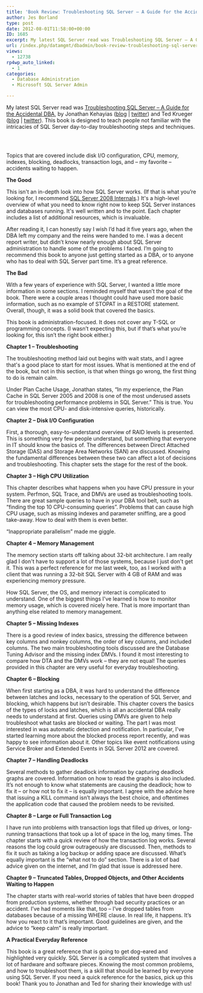 ```yaml
---
title: 'Book Review: Troubleshooting SQL Server – A Guide for the Accidental DBA'
author: Jes Borland
type: post
date: 2012-08-01T11:58:00+00:00
ID: 1685
excerpt: My latest SQL Server read was Troubleshooting SQL Server – A Guide for the Accidental DBA, by Jonathan Kehayias and Ted Krueger.
url: /index.php/datamgmt/dbadmin/book-review-troubleshooting-sql-server/
views:
  - 12738
rp4wp_auto_linked:
  - 1
categories:
  - Database Administration
  - Microsoft SQL Server Admin

---
```

My latest SQL Server read was [Troubleshooting SQL Server – A Guide for the Accidental DBA][1], by Jonathan Kehayias ([blog][2] | [twitter][3]) and Ted Krueger ([blog][4] | [twitter][5]). This book is designed to teach people not familiar with the intricacies of SQL Server day-to-day troubleshooting steps and techniques.

 

<p style="text-align: center;">
  <img src="/wp-content/uploads/blogs/DataMgmt/TroubleshootingSQL.JPG?mtime=1343829419" alt="" />
</p>

Topics that are covered include disk I/O configuration, CPU, memory, indexes, blocking, deadlocks, transaction logs, and – my favorite – accidents waiting to happen.

**The Good** 

This isn't an in-depth look into how SQL Server works. (If that is what you’re looking for, I recommend [SQL Server 2008 Internals][6].) It's a high-level overview of what you need to know right now to keep SQL Server instances and databases running. It's well written and to the point. Each chapter includes a list of additional resources, which is invaluable.

After reading it, I can honestly say I wish I’d had it five years ago, when the DBA left my company and the reins were handed to me. I was a decent report writer, but didn’t know nearly enough about SQL Server administration to handle some of the problems I faced. I’m going to recommend this book to anyone just getting started as a DBA, or to anyone who has to deal with SQL Server part time. It’s a great reference.

**The Bad** 

With a few years of experience with SQL Server, I wanted a little more information in some sections. I reminded myself that wasn’t the goal of the book. There were a couple areas I thought could have used more basic information, such as no example of STOPAT in a RESTORE statement. Overall, though, it was a solid book that covered the basics.

This book is administration-focused. It does not cover any T-SQL or programming concepts. (I wasn’t expecting this, but if that’s what you’re looking for, this isn’t the right book either.)

**Chapter 1 – Troubleshooting** 

The troubleshooting method laid out begins with wait stats, and I agree that's a good place to start for most issues. What is mentioned at the end of the book, but not in this section, is that when things go wrong, the first thing to do is remain calm.

Under Plan Cache Usage, Jonathan states, “In my experience, the Plan Cache in SQL Server 2005 and 2008 is one of the most underused assets for troubleshooting performance problems in SQL Server.” This is true. You can view the most CPU- and disk-intensive queries, historically.

**Chapter 2 – Disk I/O Configuration** 

First, a thorough, easy-to-understand overview of RAID levels is presented. This is something very few people understand, but something that everyone in IT should know the basics of. The differences between Direct Attached Storage (DAS) and Storage Area Networks (SAN) are discussed. Knowing the fundamental differences between these two can affect a lot of decisions and troubleshooting. This chapter sets the stage for the rest of the book.

**Chapter 3 – High CPU Utilization** 

This chapter describes what happens when you have CPU pressure in your system. Perfmon, SQL Trace, and DMVs are used as troubleshooting tools. There are great sample queries to have in your DBA tool belt, such as “finding the top 10 CPU-consuming queries”. Problems that can cause high CPU usage, such as missing indexes and parameter sniffing, are a good take-away. How to deal with them is even better.

“Inappropriate parallelism” made me giggle.

**Chapter 4 – Memory Management** 

The memory section starts off talking about 32-bit architecture. I am really glad I don't have to support a lot of those systems, because I just don't get it. This was a perfect reference for me last week, too, as I worked with a client that was running a 32-bit SQL Server with 4 GB of RAM and was experiencing memory pressure.

How SQL Server, the OS, and memory interact is complicated to understand. One of the biggest things I've learned is how to monitor memory usage, which is covered nicely here. That is more important than anything else related to memory management.

**Chapter 5 – Missing Indexes** 

There is a good review of index basics, stressing the difference between key columns and nonkey columns, the order of key columns, and included columns. The two main troubleshooting tools discussed are the Database Tuning Advisor and the missing index DMVs. I found it most interesting to compare how DTA and the DMVs work – they are not equal! The queries provided in this chapter are very useful for everyday troubleshooting.

**Chapter 6 – Blocking** 

When first starting as a DBA, it was hard to understand the difference between latches and locks, necessary to the operation of SQL Server, and blocking, which happens but isn’t desirable. This chapter covers the basics of the types of locks and latches, which is all an accidental DBA really needs to understand at first. Queries using DMVs are given to help troubleshoot what tasks are blocked or waiting. The part I was most interested in was automatic detection and notification. In particular, I've started learning more about the blocked process report recently, and was happy to see information about it. Other topics like event notifications using Service Broker and Extended Events in SQL Server 2012 are covered.

**Chapter 7 – Handling Deadlocks** 

Several methods to gather deadlock information by capturing deadlock graphs are covered. Information on how to read the graphs is also included. It’s not enough to know what statements are causing the deadlock; how to fix it – or how not to fix it – is equally important. I agree with the advice here that issuing a KILL command isn’t always the best choice, and oftentimes the application code that caused the problem needs to be revisited.

**Chapter 8 – Large or Full Transaction Log** 

I have run into problems with transaction logs that filled up drives, or long-running transactions that took up a lot of space in the log, many times. The chapter starts with a quick review of how the transaction log works. Several reasons the log could grow outrageously are discussed. Then, methods to fix it such as taking a log backup or adding space are discussed. What’s equally important is the “what not to do” section. There is a lot of bad advice given on the internet, and I’m glad that issue is addressed here.

**Chapter 9 – Truncated Tables, Dropped Objects, and Other Accidents Waiting to Happen** 

The chapter starts with real-world stories of tables that have been dropped from production systems, whether through bad security practices or an accident. I’ve had moments like that, too – I’ve dropped tables from databases because of a missing WHERE clause. In real life, it happens. It’s how you react to it that’s important. Good guidelines are given, and the advice to “keep calm” is really important.

**A Practical Everyday Reference** 

This book is a great reference that is going to get dog-eared and highlighted very quickly. SQL Server is a complicated system that involves a lot of hardware and software pieces. Knowing the most common problems, and how to troubleshoot them, is a skill that should be learned by everyone using SQL Server. If you need a quick reference for the basics, pick up this book! Thank you to Jonathan and Ted for sharing their knowledge with us!

 [1]: http://www.simple-talk.com/books/sql-books/troubleshooting-sql-server-a-guide-for-the-accidental-dba/
 [2]: http://sqlskills.com/blogs/jonathan/
 [3]: https://twitter.com/SQLPoolBoy
 [4]: /index.php/All/?disp=authdir&author=68
 [5]: https://twitter.com/onpnt
 [6]: /index.php/DataMgmt/DBAdmin/MSSQLServerAdmin/book-review-microsoft-sql-server